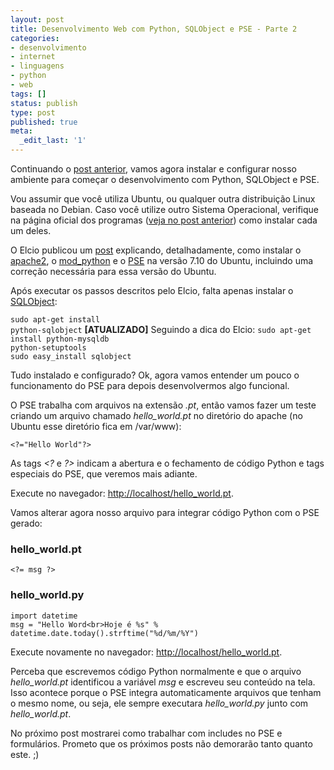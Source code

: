 ```yaml
---
layout: post
title: Desenvolvimento Web com Python, SQLObject e PSE - Parte 2
categories:
- desenvolvimento
- internet
- linguagens
- python
- web
tags: []
status: publish
type: post
published: true
meta:
  _edit_last: '1'
---
```

Continuando o <a href="http://willianfernandes.com.br/desenvolvimento-web-com-python-sqlobject-e-pse-parte-1/">post anterior</a>, vamos agora instalar e configurar nosso ambiente para começar o desenvolvimento com Python, SQLObject e PSE.

Vou assumir que você utiliza Ubuntu, ou qualquer outra distribuição Linux baseada no Debian. Caso você utilize outro Sistema Operacional, verifique na página oficial dos programas (<a href="http://willianfernandes.com.br/desenvolvimento-web-com-python-sqlobject-e-pse-parte-1/">veja no post anterior</a>) como instalar cada um deles.

O Elcio publicou um <a href="http://blog.elcio.com.br/instalando-o-pse-no-ubuntu-710-gutsy-gibbon/">post</a> explicando, detalhadamente, como instalar o <a href="http://www.apache.org/">apache2</a>, o <a href="http://www.modpython.org/">mod_python</a> e o <a href="http://nick.borko.org/pse/">PSE</a> na versão 7.10 do Ubuntu, incluindo uma correção necessária para essa versão do Ubuntu.

Após executar os passos descritos pelo Elcio, falta apenas instalar o <a href="http://sqlobject.org/">SQLObject</a>:

<code class="prettyprint">sudo apt-get install python-sqlobject</code>
<strong>[ATUALIZADO]</strong> Seguindo a dica do Elcio:
<code class="prettyprint">sudo apt-get install python-mysqldb python-setuptools<br />sudo easy_install sqlobject</code>

Tudo instalado e configurado? Ok, agora vamos entender um pouco o funcionamento do PSE para depois desenvolvermos algo funcional.

O PSE trabalha com arquivos na extensão <em>.pt</em>, então vamos fazer um teste criando um arquivo chamado <em>hello_world.pt</em> no diretório do apache (no Ubuntu esse diretório fica em /var/www):

<pre class="html4strict"><code><span class="sc2"><span class="kw2">&lt;</span>?=<span class="st0">&quot;Hello World&quot;</span>?<span class="kw2">&gt;</span></span></code></pre>

As tags <em>&lt;?</em> e <em>?&gt;</em> indicam a abertura e o fechamento de código Python e tags especiais do PSE, que veremos mais adiante.

Execute no navegador: <a href="http://localhost/hello_world.pt">http://localhost/hello_world.pt</a>.

Vamos alterar agora nosso arquivo para integrar código Python com o PSE gerado:

<h3>hello_world.pt</h3>
<pre class="html4strict"><code><span class="sc2"><span class="kw2">&lt;</span>?= msg ?<span class="kw2">&gt;</span></span></code></pre>

<h3>hello_world.py</h3>
<pre class="python"><code><span class="kw1">import</span> <span class="kw3">datetime</span>
msg = <span class="st0">&quot;Hello Word&lt;br&gt;Hoje é %s&quot;</span> % <span class="kw3">datetime</span>.<span class="me1">date</span>.<span class="me1">today</span><span class="br0">&#40;</span><span class="br0">&#41;</span>.<span class="me1">strftime</span><span class="br0">&#40;</span><span class="st0">&quot;%d/%m/%Y&quot;</span><span class="br0">&#41;</span></code></pre>

Execute novamente no navegador: <a href="http://localhost/hello_world.pt">http://localhost/hello_world.pt</a>.

Perceba que escrevemos código Python normalmente e que o arquivo <em>hello_world.pt</em> identificou a variável <em>msg</em> e escreveu seu conteúdo na tela. Isso acontece porque o PSE integra automaticamente arquivos que tenham o mesmo nome, ou seja, ele sempre executara <em>hello_world.py</em> junto com <em>hello_world.pt</em>.

No próximo post mostrarei como trabalhar com includes no PSE e formulários. Prometo que os próximos posts não demorarão tanto quanto este. ;)
